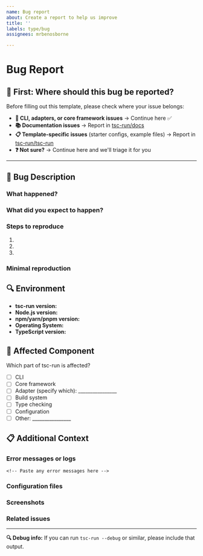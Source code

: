 ```yaml
---
name: Bug report
about: Create a report to help us improve
title: ''
labels: type/bug
assignees: mrbenosborne

---
```


# Bug Report

## 🚦 **First: Where should this bug be reported?**

Before filling out this template, please check where your issue belongs:

- **🔧 CLI, adapters, or core framework issues** → Continue here ✅
- **📚 Documentation issues** → Report in [tsc-run/docs](https://github.com/tsc-run/docs/issues/new)  
- **📋 Template-specific issues** (starter configs, example files) → Report in [tsc-run/tsc-run](https://github.com/tsc-run/tsc-run/issues/new)
- **❓ Not sure?** → Continue here and we'll triage it for you

---

## 📝 **Bug Description**

### What happened?
<!-- A clear description of the bug -->

### What did you expect to happen?
<!-- What you expected instead -->

### Steps to reproduce
1. 
2. 
3. 

### Minimal reproduction
<!-- Link to a minimal repo/code that reproduces the issue, if possible -->

## 🔍 **Environment**

- **tsc-run version:** <!-- `tsc-run --version` or package.json version -->
- **Node.js version:** <!-- `node --version` -->
- **npm/yarn/pnpm version:** <!-- `npm --version` -->
- **Operating System:** <!-- Windows/macOS/Linux + version -->
- **TypeScript version:** <!-- `tsc --version` -->

## 🎯 **Affected Component**

Which part of tsc-run is affected?

- [ ] CLI
- [ ] Core framework
- [ ] Adapter (specify which): ________________
- [ ] Build system
- [ ] Type checking
- [ ] Configuration
- [ ] Other: ________________

## 📋 **Additional Context**

### Error messages or logs
```
<!-- Paste any error messages here -->
```

### Configuration files
<!-- Share relevant config files (tsconfig.json, tsc-run config, etc.) -->

### Screenshots
<!-- If applicable, add screenshots -->

### Related issues
<!-- Link to any related issues -->

---

**🔍 Debug info:** If you can run `tsc-run --debug` or similar, please include that output.
